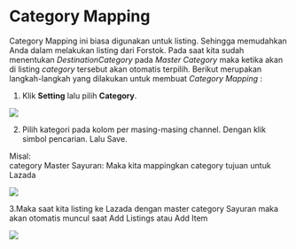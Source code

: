 # Category Mapping

Category Mapping ini biasa digunakan untuk listing. Sehingga memudahkan Anda dalam melakukan listing dari Forstok. Pada saat kita sudah menentukan _DestinationCategory_ pada _Master Category_ maka ketika akan di listing _category_ tersebut akan otomatis terpilih. Berikut merupakan langkah-langkah yang dilakukan untuk membuat _Category Mapping_ : 

1. Klik **Setting** lalu pilih **Category**. 

![](https://s3.amazonaws.com/cdn.freshdesk.com/data/helpdesk/attachments/production/48088334806/original/4mn8YjUlVBZlt6bLcnGJ0akITcRSowAUgg.png?1613905762)

2. Pilih kategori pada kolom per masing-masing channel. Dengan klik simbol pencarian. Lalu Save.

Misal:  
category Master Sayuran: Maka kita mappingkan category tujuan untuk Lazada

![](https://s3.amazonaws.com/cdn.freshdesk.com/data/helpdesk/attachments/production/48088334982/original/WnUw3M3-NinSikj9clcT0qy-d77Nh5ldIA.png?1613905990)

​3.Maka saat kita listing ke Lazada dengan master category Sayuran maka akan otomatis muncul saat Add Listings atau Add Item

![](https://s3.amazonaws.com/cdn.freshdesk.com/data/helpdesk/attachments/production/48088335097/original/LpBsEvxidn5kPSQSAFJwxG5tY_H-ILscKw.png?1613906150)

[  
](https://s3.amazonaws.com/cdn.freshdesk.com/data/helpdesk/attachments/production/48021550140/original/Ly4bIixpDsFpUGJqWNCdW9zYuiCjey3omw.png?1578299337)

